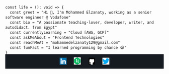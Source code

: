 

<!--
### Hi there 👋
**mohammedelzanaty/mohammedelzanaty** is a ✨ _special_ ✨ repository because its `README.md` (this file) appears on your GitHub profile.

Here are some ideas to get you started:

- 🔭 I’m currently working on ...
- 🌱 I’m currently learning ...
- 👯 I’m looking to collaborate on ...
- 🤔 I’m looking for help with ...
- 💬 Ask me about ...
- 📫 How to reach me: ...
- 😄 Pronouns: ...
- ⚡ Fun fact: ...
-->

```typscript

const life = (): void => {
  const greet = "Hi 👋, I'm Mohammed Elzanaty, working as a senior software engineer @ Vodafone"
  const bio = "A passionate teaching-lover, developer, writer, and autodidact. from Egypt"
  const currentlyLearning = "Cloud [AWS, GCP]"
  const askMeAbout = "Frontend Technologies"
  const reachMeAt = "mohammedelzanaty129@gmail.com"
  const funFact = "I learned programming by chance 😭"
}
```

<p align="center" style="background: #161b22;padding: 10px; margin-top:-16px;">
  <a href="https://www.linkedin.com/in/mohammedelzanaty129/">
    <img  alt="Linkedin" width="22px" src="https://raw.githubusercontent.com/dev-akshat/archive/main/images/svgs/social_media/linkedin.svg"/>
  &nbsp&nbsp&nbsp&nbsp
  <a href="https://www.hackerrank.com/MohammedElzanaty">
    <img  alt="HackerRank" width="22px" src="https://raw.githubusercontent.com/dev-akshat/archive/main/images/svgs/social_media/hacker_rank.svg"/>
  </a>
  &nbsp&nbsp&nbsp&nbsp
  <a href="https://github.com/mohammedelzanaty">
    <img alt="GitHub" width="22px" src="https://raw.githubusercontent.com/dev-akshat/archive/main/images/svgs/social_media/github.svg"/>
  </a>
  &nbsp&nbsp&nbsp&nbsp
  <a href="https://twitter.com/mohammdelzanaty">
    <img alt="Twitter" width="22px" src="https://raw.githubusercontent.com/dev-akshat/archive/main/images/svgs/social_media/twitter.svg"/>
  </a>
</p>

